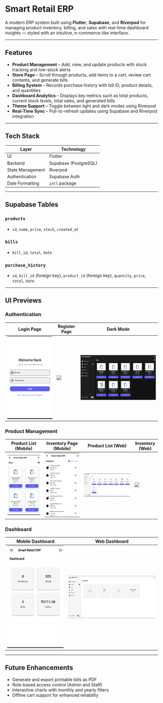 # Smart Retail ERP

A modern ERP system built using **Flutter**, **Supabase**, and **Riverpod** for managing product inventory, billing, and sales with real-time dashboard insights — styled with an intuitive, e-commerce-like interface.

---

## Features

- **Product Management** – Add, view, and update products with stock tracking and low-stock alerts  
- **Store Page** – Scroll through products, add items to a cart, review cart contents, and generate bills  
- **Billing System** – Records purchase history with bill ID, product details, and quantities  
- **Dashboard Analytics** – Displays key metrics such as total products, current stock levels, total sales, and generated bills  
- **Theme Support** – Toggle between light and dark modes using Riverpod  
- **Real-Time Sync** – Pull-to-refresh updates using Supabase and Riverpod integration  

---

## Tech Stack

| Layer             | Technology           |
|-------------------|----------------------|
| UI                | Flutter              |
| Backend           | Supabase (PostgreSQL)|
| State Management  | Riverpod             |
| Authentication    | Supabase Auth        |
| Date Formatting   | `intl` package       |

---

## Supabase Tables

### `products`
- `id`, `name`, `price`, `stock`, `created_at`

### `bills`
- `bill_id`, `total`, `date`

### `purchase_history`
- `id`, `bill_id` (foreign key), `product_id` (foreign key), `quantity`, `price`, `total`, `date`

---

## UI Previews

### Authentication

| Login Page | Register Page | Dark Mode |
|------------|---------------|-----------|
| ![](assets/screenshots/mobile%20login%20pg.png) | ![](assets/screenshots/mobile%20register%20pg.png) | ![](assets/screenshots/darkmode.png) |

### Product Management

| Product List (Mobile) | Inventory Page (Mobile) | Product List (Web) | Inventory (Web) |
|------------------------|--------------------------|---------------------|------------------|
| ![](assets/screenshots/mobile%20product%20list%20pg.png) | ![](assets/screenshots/mobile%20inventory%20pg.png) | ![](assets/screenshots/web%20product%20list.png) | ![](assets/screenshots/web%20inventory.png) |

### Dashboard

| Mobile Dashboard | Web Dashboard |
|------------------|----------------|
| ![](assets/screenshots/mobile%20dashboard.png) | ![](assets/screenshots/web%20dashboard.png) |

---

## Future Enhancements

- Generate and export printable bills as PDF  
- Role-based access control (Admin and Staff)  
- Interactive charts with monthly and yearly filters  
- Offline cart support for enhanced reliability  
